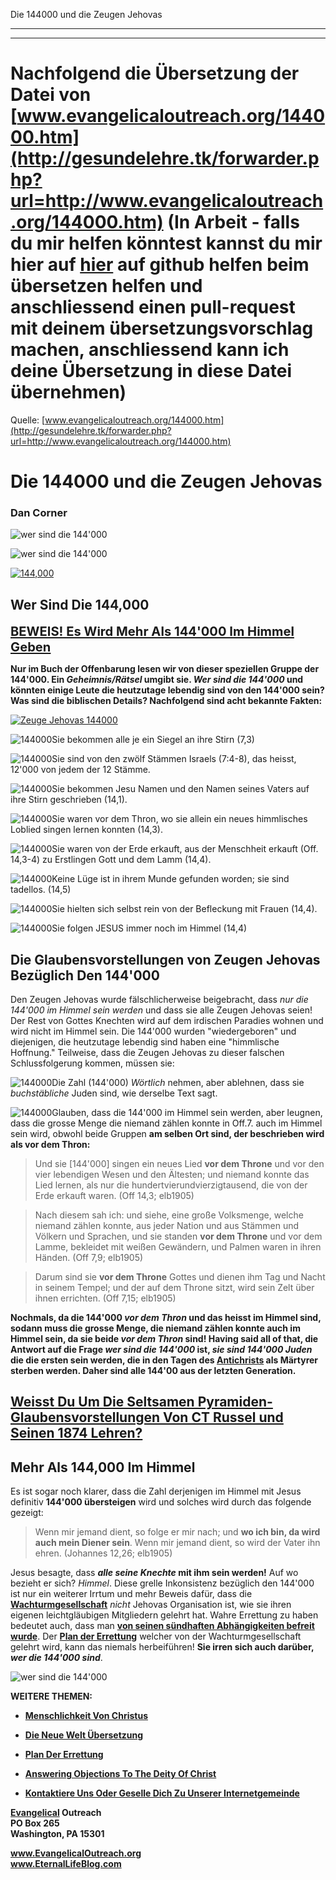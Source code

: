 <!--t Die 144000 und die Zeugen Jehovas (98% übersetzt) t-->
<!--d Zeugen Jehovas, Wachturmgesellschaft, Wachturm, Falscher Prophet, Neue Welt Übersetzung d-->

Die 144000 und die Zeugen Jehovas

- - - 
- - -

# Nachfolgend die Übersetzung der Datei von [www.evangelicaloutreach.org/144000.htm](http://gesundelehre.tk/forwarder.php?url=http://www.evangelicaloutreach.org/144000.htm) (In Arbeit - falls du mir helfen könntest kannst du mir hier auf [hier](https://github.com/gesundelehre/gesundelehre_translate/blob/master/content/static/zeugen-jehovas/die-144000-und-die-zeugen-jehovas.md) auf github helfen beim übersetzen helfen und anschliessend einen pull-request mit deinem übersetzungsvorschlag machen, anschliessend kann ich deine Übersetzung in diese Datei übernehmen)

Quelle: [www.evangelicaloutreach.org/144000.htm](http://gesundelehre.tk/forwarder.php?url=http://www.evangelicaloutreach.org/144000.htm)

# Die 144000 und die Zeugen Jehovas

### Dan Corner


![wer sind die 144'000](../files/pictures/evangelical-who-are-the-144000.jpg)

![wer sind die 144'000](../files/pictures/a-colorb.gif)

[![144,000](../s7.addthis.com/static/btn/v2/lg-share-en.gif)](http://www.addthis.com/bookmark.php?v=250&username=xa-4ce723c86d857fe0)


## Wer Sind Die 144,000

<big><big>**[BEWEIS! Es Wird Mehr Als 144'000 Im Himmel Geben](#who%20are%20the%20144,000)**</big></big>

**Nur im Buch der Offenbarung lesen wir von dieser speziellen Gruppe der 144'000. Ein _Geheimnis/Rätsel_ umgibt sie. _Wer sind die 144'000_ und könnten einige Leute die heutzutage lebendig sind von den 144'000 sein? Was sind die biblischen Details? Nachfolgend sind acht bekannte Fakten:**

[![Zeuge Jehovas 144000](../files/pictures/jehovahs-witnesses-144000.jpg "Lasse NICHT zu, dass die Zeugen Jehovas dich irreführen bezüglich den 144'000 und wer sie sind!")](http://gesundelehre.tk/forwarder.php?url=http://www.evangelicaloutreach.org/jwbeliefs.html)

![144000](../files/pictures/redball.gif)Sie bekommen alle je ein Siegel an ihre Stirn (7,3)

![144000](../files/pictures/redball.gif)Sie sind von den zwölf Stämmen Israels (7:4-8), das heisst, 12'000 von jedem der 12 Stämme.

![144000](../files/pictures/redball.gif)Sie bekommen Jesu Namen und den Namen seines Vaters auf ihre Stirn geschrieben (14,1).<span> 

![144000](../files/pictures/redball.gif)Sie waren vor dem Thron, wo sie allein ein neues himmlisches Loblied singen lernen konnten (14,3).

![144000](../files/pictures/redball.gif)Sie waren von der Erde erkauft, aus der Menschheit erkauft (Off. 14,3-4) zu Erstlingen Gott und dem Lamm (14,4).

![144000](../files/pictures/redball.gif)Keine Lüge ist in ihrem Munde gefunden worden; sie sind tadellos. (14,5)

![144000](../files/pictures/redball.gif)Sie hielten sich selbst rein von der Befleckung mit Frauen (14,4).

![144000](../files/pictures/redball.gif)Sie folgen JESUS immer noch im Himmel (14,4)



## Die Glaubensvorstellungen von Zeugen Jehovas Bezüglich Den 144'000

Den Zeugen Jehovas wurde fälschlicherweise beigebracht, dass _nur die 144'000 im Himmel sein werden_ und dass sie alle Zeugen Jehovas seien! Der Rest von Gottes Knechten wird auf dem irdischen Paradies wohnen und wird nicht im Himmel sein. Die 144'000 wurden "wiedergeboren" und diejenigen, die heutzutage lebendig sind haben eine "himmlische Hoffnung." Teilweise, dass die Zeugen Jehovas zu dieser falschen Schlussfolgerung kommen, müssen sie:

![144000](../files/pictures/redball.gif)Die Zahl (144'000) _Wörtlich_ nehmen, aber ablehnen, dass sie _buchstäbliche_ Juden sind, wie derselbe Text sagt.

![144000](../files/pictures/redball.gif)Glauben, dass die 144'000 im Himmel sein werden, aber leugnen, dass die grosse Menge die niemand zählen konnte in Off.7. auch im Himmel sein wird, obwohl beide Gruppen **am selben Ort sind, der beschrieben wird als vor dem Thron:**

> Und sie [144'000] singen ein neues Lied **vor dem Throne** und vor den vier lebendigen Wesen und den Ältesten; und niemand konnte das Lied lernen, als nur die hundertvierundvierzigtausend, die von der Erde erkauft waren. (Off 14,3; elb1905)

> Nach diesem sah ich: und siehe, eine große Volksmenge, welche niemand zählen konnte, aus jeder Nation und aus Stämmen und Völkern und Sprachen, und sie standen **vor dem Throne** und vor dem Lamme, bekleidet mit weißen Gewändern, und Palmen waren in ihren Händen. (Off 7,9; elb1905)

> Darum sind sie **vor dem Throne** Gottes und dienen ihm Tag und Nacht in seinem Tempel;  und der auf dem Throne sitzt, wird sein Zelt über ihnen errichten. (Off 7,15; elb1905)

**Nochmals, da die 144'000 _vor dem Thron_ und das heisst im Himmel sind, sodann muss die grosse Menge, die niemand zählen konnte auch im Himmel sein, da sie beide _vor dem Thron_ sind! Having said all of that, die Antwort auf die Frage _wer sind die 144'000_ ist, _sie sind 144'000 Juden_ die die ersten sein werden, die in den Tagen des [Antichrists](http://gesundelehre.tk/forwarder.php?url=http://www.evangelicaloutreach.org/antichrist.html) als Märtyrer sterben werden. Daher sind alle 144'00 aus der letzten Generation.**


## [Weisst Du Um Die Seltsamen Pyramiden-Glaubensvorstellungen Von CT Russel und Seinen 1874 Lehren?](http://gesundelehre.tk/forwarder.php?url=http://www.evangelicaloutreach.org/charles_russell.html)

<a name="who%20are%20the%20144,000"></a>
## Mehr Als 144,000 Im Himmel

Es ist sogar noch klarer, dass die Zahl derjenigen im Himmel mit Jesus definitiv **144'000 übersteigen** wird und solches wird durch das folgende gezeigt:

> Wenn mir jemand dient, so folge er mir nach; und **wo ich bin, da wird auch mein Diener sein**. Wenn mir jemand dient, so wird der Vater ihn ehren. (Johannes 12,26; elb1905)

Jesus besagte, dass **_alle seine Knechte_ mit ihm sein werden!** Auf wo bezieht er sich? _Himmel_. Diese grelle Inkonsistenz bezüglich den 144'000 ist nur ein weiterer Irrtum und mehr Beweis dafür, dass die **[Wachturmgesellschaft](http://gesundelehre.tk/forwarder.php?url=http://www.evangelicaloutreach.org/jehovahs-witnesses-answered.html)** _nicht_ Jehovas Organisation ist, wie sie ihren eigenen leichtgläubigen Mitgliedern gelehrt hat. Wahre Errettung zu haben bedeutet auch, dass man **[von seinen sündhaften Abhängigkeiten befreit wurde](http://gesundelehre.tk/forwarder.php?url=http://www.evangelicaloutreach.org/romans6.html)**. Der **[Plan der Errettung](http://gesundelehre.tk/forwarder.php?url=http://www.evangelicaloutreach.org/plan-of-salvation.html)** welcher von der Wachturmgesellschaft gelehrt wird, kann das niemals herbeiführen! **Sie irren sich auch darüber, _wer die 144'000 sind_**.

![wer sind die 144'000](../files/pictures/a-colorb.gif)

**WEITERE THEMEN:**

- **[Menschlichkeit Von Christus](http://gesundelehre.tk/forwarder.php?url=http://www.evangelicaloutreach.org/humanity-of-christ.html)**

- **[Die Neue Welt Übersetzung](http://gesundelehre.tk/forwarder.php?url=http://www.evangelicaloutreach.org/nwt.html)**

- **[Plan Der Errettung](http://gesundelehre.tk/forwarder.php?url=http://www.evangelicaloutreach.org/plan-of-salvation.html)**

- **[Answering Objections To The Deity Of Christ](http://gesundelehre.tk/forwarder.php?url=http://www.evangelicaloutreach.org/deity-of-Christ.html)**

- **[Kontaktiere Uns Oder Geselle Dich Zu Unserer Internetgemeinde](http://gesundelehre.tk/forwarder.php?url=http://www.evangelicaloutreach.org/contact.html)**

**[Evangelical](http://gesundelehre.tk/forwarder.php?url=http://www.evangelicaloutreach.org/index.html) Outreach**  
**PO Box 265**  
**Washington, PA 15301**

**www.EvangelicalOutreach.org**  
**www.EternalLifeBlog.com**